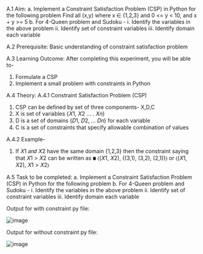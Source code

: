 A.1
Aim: 
a. Implement a Constraint Satisfaction Problem (CSP) in Python for the following problem
Find all (x,y) where x ∈ {1,2,3} and 0 <= y < 10, and x + y >= 5
b. For 4-Queen problem and Sudoku -
i. Identify the variables in the above problem
ii. Identify set of constraint variables
iii. Identify domain each variable

A.2
Prerequisite: Basic understanding of constraint satisfaction problem

A.3
Learning Outcome:
After completing this experiment, you will be able to-
1. Formulate a CSP
2. Implement a small problem with constraints in Python

A.4
Theory:
A.4.1 Constraint Satisfaction Problem (CSP)
1. CSP can be defined by set of three components- X,D,C
2. X is set of variables {𝑋1, 𝑋2 … . 𝑋𝑛}
3. D is a set of domains {𝐷1, 𝐷2, … 𝐷𝑛} for each variable
4. C is a set of constraints that specify allowable combination of values



A.4.2 Example-
1. If 𝑋1 𝑎𝑛𝑑 𝑋2 have the same domain {1,2,3} then the constraint saying that 𝑋1 > 𝑋2 can be written as
◼ ⟨(𝑋1, 𝑋2), {(3,1), (3,2), (2,1)}⟩ or ⟨(𝑋1, 𝑋2), 𝑋1 > 𝑋2⟩


A.5 Task to be completed: 
a. Implement a Constraint Satisfaction Problem (CSP) in Python for the following problem
b. For 4-Queen problem and Sudoku -
i. Identify the variables in the above problem
ii. Identify set of constraint variables
iii. Identify domain each variable















Output for with constraint py file:


![image](https://user-images.githubusercontent.com/57552973/209365275-848115ff-d33b-4516-98cb-6528f521cf79.png)




Output for without constraint py file:



![image](https://user-images.githubusercontent.com/57552973/209365318-22501a53-ebab-4e04-b176-848413694c69.png)
